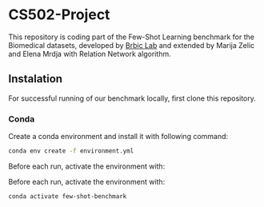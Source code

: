 # CS502-Project

This repository is coding part of the Few-Shot Learning benchmark for the Biomedical datasets, developed by [Brbic Lab](https://brbiclab.epfl.ch/) and extended by Marija Zelic and Elena Mrdja with Relation Network algorithm.  

## Instalation  

For successful running of our benchmark locally, first clone this repository.  

### Conda

Create a conda environment and install it with following command:

```bash
conda env create -f environment.yml 
```  

Before each run, activate the environment with:  

Before each run, activate the environment with:

```bash
conda activate few-shot-benchmark 
```